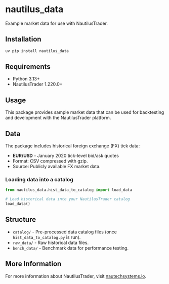 # nautilus_data

Example market data for use with NautilusTrader.

## Installation

```bash
uv pip install nautilus_data
```

## Requirements

- Python 3.13+
- NautilusTrader 1.220.0+

## Usage

This package provides sample market data that can be used for backtesting and development with the NautilusTrader platform.

## Data

The package includes historical foreign exchange (FX) tick data:

- **EUR/USD** - January 2020 tick-level bid/ask quotes
- Format: CSV compressed with gzip.
- Source: Publicly available FX market data.

### Loading data into a catalog

```python
from nautilus_data.hist_data_to_catalog import load_data

# Load historical data into your NautilusTrader catalog
load_data()
```

## Structure

- `catalog/` - Pre-processed data catalog files (once `hist_data_to_catalog.py` is run).
- `raw_data/` - Raw historical data files.
- `bench_data/` - Benchmark data for performance testing.

## More Information

For more information about NautilusTrader, visit [nautechsystems.io](https://nautechsystems.io).
